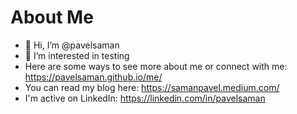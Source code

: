 # About Me

- 👋 Hi, I’m @pavelsaman
- 👀 I’m interested in testing
- Here are some ways to see more about me or connect with me: https://pavelsaman.github.io/me/
- You can read my blog here: https://samanpavel.medium.com/
- I'm active on LinkedIn: https://linkedin.com/in/pavelsaman
